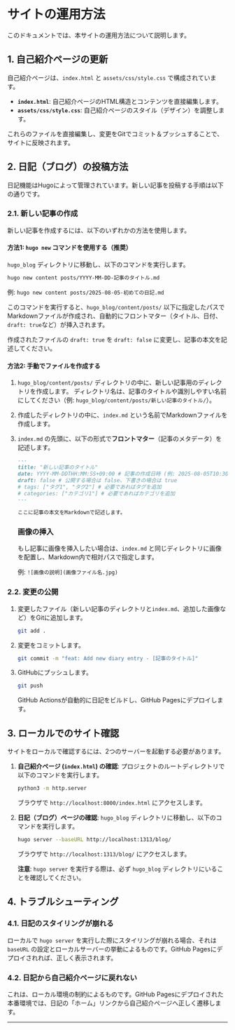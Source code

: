 # サイトの運用方法

このドキュメントでは、本サイトの運用方法について説明します。

## 1. 自己紹介ページの更新

自己紹介ページは、`index.html` と `assets/css/style.css` で構成されています。

-   **`index.html`**: 自己紹介ページのHTML構造とコンテンツを直接編集します。
-   **`assets/css/style.css`**: 自己紹介ページのスタイル（デザイン）を調整します。

これらのファイルを直接編集し、変更をGitでコミット＆プッシュすることで、サイトに反映されます。

## 2. 日記（ブログ）の投稿方法

日記機能はHugoによって管理されています。新しい記事を投稿する手順は以下の通りです。

### 2.1. 新しい記事の作成

新しい記事を作成するには、以下のいずれかの方法を使用します。

#### 方法1: `hugo new` コマンドを使用する（推奨）

`hugo_blog` ディレクトリに移動し、以下のコマンドを実行します。

```bash
hugo new content posts/YYYY-MM-DD-記事のタイトル.md
```

例: `hugo new content posts/2025-08-05-初めての日記.md`

このコマンドを実行すると、`hugo_blog/content/posts/` 以下に指定したパスでMarkdownファイルが作成され、自動的にフロントマター（タイトル、日付、`draft: true`など）が挿入されます。

作成されたファイルの `draft: true` を `draft: false` に変更し、記事の本文を記述してください。

#### 方法2: 手動でファイルを作成する

1.  `hugo_blog/content/posts/` ディレクトリの中に、新しい記事用のディレクトリを作成します。
    ディレクトリ名は、記事のタイトルや識別しやすい名前にしてください（例: `hugo_blog/content/posts/新しい記事のタイトル/`）。

2.  作成したディレクトリの中に、`index.md` という名前でMarkdownファイルを作成します。

3.  `index.md` の先頭に、以下の形式で**フロントマター**（記事のメタデータ）を記述します。

    ```markdown
    ---
    title: "新しい記事のタイトル"
    date: YYYY-MM-DDTHH:MM:SS+09:00 # 記事の作成日時 (例: 2025-08-05T10:30:00+09:00)
    draft: false # 公開する場合は false、下書きの場合は true
    # tags: ["タグ1", "タグ2"] # 必要であればタグを追加
    # categories: ["カテゴリ1"] # 必要であればカテゴリを追加
    ---

    ここに記事の本文をMarkdownで記述します。
    ```

    ### 画像の挿入

    もし記事に画像を挿入したい場合は、`index.md` と同じディレクトリに画像を配置し、Markdown内で相対パスで指定します。

    例: `![画像の説明](画像ファイル名.jpg)`

### 2.2. 変更の公開

1.  変更したファイル（新しい記事のディレクトリと`index.md`、追加した画像など）をGitに追加します。
    ```bash
    git add .
    ```
2.  変更をコミットします。
    ```bash
    git commit -m "feat: Add new diary entry - [記事のタイトル]"
    ```
3.  GitHubにプッシュします。
    ```bash
    git push
    ```
    GitHub Actionsが自動的に日記をビルドし、GitHub Pagesにデプロイします。

## 3. ローカルでのサイト確認

サイトをローカルで確認するには、2つのサーバーを起動する必要があります。

1.  **自己紹介ページ (`index.html`) の確認**:
    プロジェクトのルートディレクトリで以下のコマンドを実行します。
    ```bash
    python3 -m http.server
    ```
    ブラウザで `http://localhost:8000/index.html` にアクセスします。

2.  **日記（ブログ）ページの確認**:
    `hugo_blog` ディレクトリに移動し、以下のコマンドを実行します。
    ```bash
    hugo server --baseURL http://localhost:1313/blog/
    ```
    ブラウザで `http://localhost:1313/blog/` にアクセスします。

    **注意**: `hugo server` を実行する際は、必ず `hugo_blog` ディレクトリにいることを確認してください。

## 4. トラブルシューティング

### 4.1. 日記のスタイリングが崩れる

ローカルで `hugo server` を実行した際にスタイリングが崩れる場合、それは `baseURL` の設定とローカルサーバーの挙動によるものです。GitHub Pagesにデプロイされれば、正しく表示されます。

### 4.2. 日記から自己紹介ページに戻れない

これは、ローカル環境の制約によるものです。GitHub Pagesにデプロイされた本番環境では、日記の「ホーム」リンクから自己紹介ページへ正しく遷移します。

---
